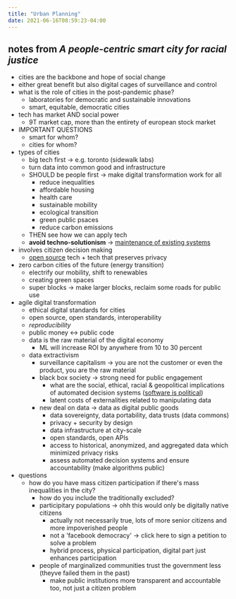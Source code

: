 ```yaml
---
title: "Urban Planning"
date: 2021-06-16T08:59:23-04:00
---
```


## notes from *A people-centric smart city for racial justice*

-   cities are the backbone and hope of social change
-   either great benefit but also digital cages of surveillance and control
-   what is the role of cities in the post-pandemic phase?   
    -   laboratories for democratic and sustainable innovations
    -   smart, equitable, democratic cities
-   tech has market AND social power 
    -   9T market cap, more than the entirety of european stock market
-   IMPORTANT QUESTIONS
    -   smart for whom?
    -   cities for whom?
-   types of cities
    -   big tech first → e.g. toronto (sidewalk labs)
    -   turn data into common good and infrastructure
    -   SHOULD be people first → make digital transformation work for all
        -   reduce inequalities
        -   affordable housing
        -   health care
        -   sustainable mobility
        -   ecological transition
        -   green public psaces
        -   reduce carbon emissions
    -   THEN see how we can apply tech
    -   **avoid techno-solutionism** -> [maintenance of existing systems](/thoughts/creation-vs-maintenance)
-   involves citizen decision making
    -   [open source](posts/paid-open-source.md) tech + tech that preserves privacy
-   zero carbon cities of the future (energy transition)
    -   electrify our mobility, shift to renewables
    -   creating green spaces
    -   super blocks → make larger blocks, reclaim some roads for public use
-   agile digital transformation
    -   ethical digital standards for cities
    -   open source, open standards, interoperability
    -   _reproducibility_
    -   public money ↔ public code
    -   data is the raw material of the digital economy
        -   ML will increase ROI by anywhere from 10 to 30 percent
    -   data extractivism
        -   surveillance capitalism → you are not the customer or even the product, you are the raw material
        -   black box society → strong need for public engagement
            -   what are the social, ethical, racial & geopolitical implications of automated decision systems ([software is political](/thoughts/software-and-politics))
            -   latent costs of externalities related to manipulating data
        -   new deal on data → data as digital public goods
            -   data sovereignty, data portability, data trusts (data commons)
            -   privacy + security by design
            -   data infrastructure at city-scale
            -   open standards, open APIs
            -   access to historical, anonymized, and aggregated data which minimized privacy risks
            -   assess automated decision systems and ensure accountability (make algorithms public)
-   questions
    -   how do you have mass citizen participation if there's mass inequalities in the city?
        -   how do you include the traditionally excluded?
        -   participitary populations → ohh this would only be digitally native citizens
            -   actually not necessarily true, lots of more senior citizens and more impoverished people
            -   not a 'facebook democracy' → click here to sign a petition to solve a problem
            -   hybrid process, physical participation, digital part just enhances participation
        -   people of marginalized communities trust the government less (theyve failed them in the past)
            -   make public institutions more transparent and accountable too, not just a citizen problem

